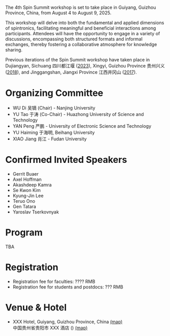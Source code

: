 The 4th Spin Summit workshop is set to take place in Guiyang, Guizhou Province, China, from August 4 to August 9, 2025. 

This workshop will delve into both the fundamental and applied dimensions of spintronics, facilitating meaningful and beneficial interactions among participants. Attendees will have the opportunity to engage in a variety of discussions, encompassing both structured formats and informal exchanges, thereby fostering a collaborative atmosphere for knowledge sharing. 

Previous iterations of the Spin Summit workshop have taken place in Dujiangyan, Sichuang 四川都江堰 ([2023](../index_2023.html)), Xingyi, Guizhou Province 贵州兴义 ([2018](../2018/index.html)), and Jinggangshan, Jiangxi Province 江西井冈山 ([2017](../2017/index.html)).

# Organizing Committee

- WU Di 吴镝 (Chair) - Nanjing University
- YU Tao 于涛 (Co-Chair) - Huazhong University of Science and Technology 
- YAN Peng 严鹏 - University of Electronic Science and Technology
- YU Haiming 于海明, Beihang University
- XIAO Jiang 肖江 - Fudan University

# Confirmed Invited Speakers

- Gerrit Buaer
- Axel Hoffman
- Akashdeep Kamra
- Se Kwon Kim
- Kyung-Jin Lee
- Teruo Ono
- Gen Tatara
- Yaroslav Tserkovnyak

# Program

TBA

# Registration

- Registration fee for faculties: ???? RMB
- Registration fee for students and postdocs: ??? RMB

# Venue & Hotel

- XXX Hotel, Guiyang, Guizhou Province, China [(map)](xx) <br>
  中国贵州省贵阳市 XXX 酒店 () [(map)](xx) <br>